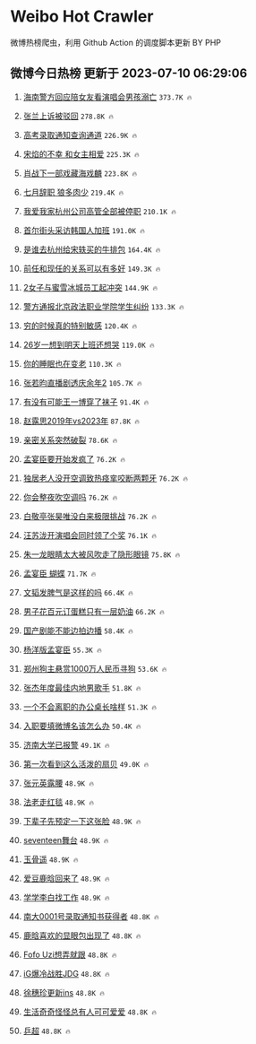 # Weibo Hot Crawler 



微博热榜爬虫，利用 Github Action 的调度脚本更新 BY PHP 


## 微博今日热榜 更新于 2023-07-10 06:29:06 
1. [海南警方回应陪女友看演唱会男孩溺亡](https://s.weibo.com/weibo?q=%23%E6%B5%B7%E5%8D%97%E8%AD%A6%E6%96%B9%E5%9B%9E%E5%BA%94%E9%99%AA%E5%A5%B3%E5%8F%8B%E7%9C%8B%E6%BC%94%E5%94%B1%E4%BC%9A%E7%94%B7%E5%AD%A9%E6%BA%BA%E4%BA%A1%23&t=31&band_rank=1&Refer=top) `373.7K 🔥` 

1. [张兰上诉被驳回](https://s.weibo.com/weibo?q=%23%E5%BC%A0%E5%85%B0%E4%B8%8A%E8%AF%89%E8%A2%AB%E9%A9%B3%E5%9B%9E%23&t=31&band_rank=2&Refer=top) `278.8K 🔥` 

1. [高考录取通知查询通道](https://s.weibo.com/weibo?q=%23%E9%AB%98%E8%80%83%E5%BD%95%E5%8F%96%E9%80%9A%E7%9F%A5%E6%9F%A5%E8%AF%A2%E9%80%9A%E9%81%93%23&t=31&band_rank=3&Refer=top) `226.9K 🔥` 

1. [宋焰的不幸 和女主相爱](https://s.weibo.com/weibo?q=%E5%AE%8B%E7%84%B0%E7%9A%84%E4%B8%8D%E5%B9%B8%20%E5%92%8C%E5%A5%B3%E4%B8%BB%E7%9B%B8%E7%88%B1&t=31&band_rank=4&Refer=top) `225.3K 🔥` 

1. [肖战下一部戏藏海戏麟](https://s.weibo.com/weibo?q=%23%E8%82%96%E6%88%98%E4%B8%8B%E4%B8%80%E9%83%A8%E6%88%8F%E8%97%8F%E6%B5%B7%E6%88%8F%E9%BA%9F%23&t=31&band_rank=5&Refer=top) `223.8K 🔥` 

1. [七月辞职 狼多肉少](https://s.weibo.com/weibo?q=%E4%B8%83%E6%9C%88%E8%BE%9E%E8%81%8C%20%E7%8B%BC%E5%A4%9A%E8%82%89%E5%B0%91&t=31&band_rank=6&Refer=top) `219.4K 🔥` 

1. [我爱我家杭州公司高管全部被停职](https://s.weibo.com/weibo?q=%23%E6%88%91%E7%88%B1%E6%88%91%E5%AE%B6%E6%9D%AD%E5%B7%9E%E5%85%AC%E5%8F%B8%E9%AB%98%E7%AE%A1%E5%85%A8%E9%83%A8%E8%A2%AB%E5%81%9C%E8%81%8C%23&t=31&band_rank=7&Refer=top) `210.1K 🔥` 

1. [首尔街头采访韩国人加班](https://s.weibo.com/weibo?q=%E9%A6%96%E5%B0%94%E8%A1%97%E5%A4%B4%E9%87%87%E8%AE%BF%E9%9F%A9%E5%9B%BD%E4%BA%BA%E5%8A%A0%E7%8F%AD&t=31&band_rank=8&Refer=top) `191.0K 🔥` 

1. [是谁去杭州给宋轶买的牛排包](https://s.weibo.com/weibo?q=%23%E6%98%AF%E8%B0%81%E5%8E%BB%E6%9D%AD%E5%B7%9E%E7%BB%99%E5%AE%8B%E8%BD%B6%E4%B9%B0%E7%9A%84%E7%89%9B%E6%8E%92%E5%8C%85%23&t=31&band_rank=9&Refer=top) `164.4K 🔥` 

1. [前任和现任的关系可以有多好](https://s.weibo.com/weibo?q=%E5%89%8D%E4%BB%BB%E5%92%8C%E7%8E%B0%E4%BB%BB%E7%9A%84%E5%85%B3%E7%B3%BB%E5%8F%AF%E4%BB%A5%E6%9C%89%E5%A4%9A%E5%A5%BD&t=31&band_rank=10&Refer=top) `149.3K 🔥` 

1. [2女子与蜜雪冰城员工起冲突](https://s.weibo.com/weibo?q=%232%E5%A5%B3%E5%AD%90%E4%B8%8E%E8%9C%9C%E9%9B%AA%E5%86%B0%E5%9F%8E%E5%91%98%E5%B7%A5%E8%B5%B7%E5%86%B2%E7%AA%81%23&t=31&band_rank=11&Refer=top) `144.9K 🔥` 

1. [警方通报北京政法职业学院学生纠纷](https://s.weibo.com/weibo?q=%23%E8%AD%A6%E6%96%B9%E9%80%9A%E6%8A%A5%E5%8C%97%E4%BA%AC%E6%94%BF%E6%B3%95%E8%81%8C%E4%B8%9A%E5%AD%A6%E9%99%A2%E5%AD%A6%E7%94%9F%E7%BA%A0%E7%BA%B7%23&t=31&band_rank=12&Refer=top) `133.3K 🔥` 

1. [穷的时候真的特别敏感](https://s.weibo.com/weibo?q=%E7%A9%B7%E7%9A%84%E6%97%B6%E5%80%99%E7%9C%9F%E7%9A%84%E7%89%B9%E5%88%AB%E6%95%8F%E6%84%9F&t=31&band_rank=13&Refer=top) `120.4K 🔥` 

1. [26岁一想到明天上班还想哭](https://s.weibo.com/weibo?q=%2326%E5%B2%81%E4%B8%80%E6%83%B3%E5%88%B0%E6%98%8E%E5%A4%A9%E4%B8%8A%E7%8F%AD%E8%BF%98%E6%83%B3%E5%93%AD%23&t=31&band_rank=14&Refer=top) `119.0K 🔥` 

1. [你的睡眠也在变老](https://s.weibo.com/weibo?q=%E4%BD%A0%E7%9A%84%E7%9D%A1%E7%9C%A0%E4%B9%9F%E5%9C%A8%E5%8F%98%E8%80%81&t=31&band_rank=15&Refer=top) `110.3K 🔥` 

1. [张若昀直播剧透庆余年2](https://s.weibo.com/weibo?q=%23%E5%BC%A0%E8%8B%A5%E6%98%80%E7%9B%B4%E6%92%AD%E5%89%A7%E9%80%8F%E5%BA%86%E4%BD%99%E5%B9%B42%23&t=31&band_rank=16&Refer=top) `105.7K 🔥` 

1. [有没有可能王一博穿了袜子](https://s.weibo.com/weibo?q=%23%E6%9C%89%E6%B2%A1%E6%9C%89%E5%8F%AF%E8%83%BD%E7%8E%8B%E4%B8%80%E5%8D%9A%E7%A9%BF%E4%BA%86%E8%A2%9C%E5%AD%90%23&t=31&band_rank=17&Refer=top) `91.4K 🔥` 

1. [赵露思2019年vs2023年](https://s.weibo.com/weibo?q=%23%E8%B5%B5%E9%9C%B2%E6%80%9D2019%E5%B9%B4vs2023%E5%B9%B4%23&t=31&band_rank=18&Refer=top) `87.8K 🔥` 

1. [亲密关系突然破裂](https://s.weibo.com/weibo?q=%E4%BA%B2%E5%AF%86%E5%85%B3%E7%B3%BB%E7%AA%81%E7%84%B6%E7%A0%B4%E8%A3%82&t=31&band_rank=19&Refer=top) `78.6K 🔥` 

1. [孟宴臣要开始发疯了](https://s.weibo.com/weibo?q=%23%E5%AD%9F%E5%AE%B4%E8%87%A3%E8%A6%81%E5%BC%80%E5%A7%8B%E5%8F%91%E7%96%AF%E4%BA%86%23&t=31&band_rank=20&Refer=top) `76.2K 🔥` 

1. [独居老人没开空调致热痉挛咬断两颗牙](https://s.weibo.com/weibo?q=%23%E7%8B%AC%E5%B1%85%E8%80%81%E4%BA%BA%E6%B2%A1%E5%BC%80%E7%A9%BA%E8%B0%83%E8%87%B4%E7%83%AD%E7%97%89%E6%8C%9B%E5%92%AC%E6%96%AD%E4%B8%A4%E9%A2%97%E7%89%99%23&t=31&band_rank=21&Refer=top) `76.2K 🔥` 

1. [你会整夜吹空调吗](https://s.weibo.com/weibo?q=%23%E4%BD%A0%E4%BC%9A%E6%95%B4%E5%A4%9C%E5%90%B9%E7%A9%BA%E8%B0%83%E5%90%97%23&t=31&band_rank=22&Refer=top) `76.2K 🔥` 

1. [白敬亭张昊唯没白来极限挑战](https://s.weibo.com/weibo?q=%23%E7%99%BD%E6%95%AC%E4%BA%AD%E5%BC%A0%E6%98%8A%E5%94%AF%E6%B2%A1%E7%99%BD%E6%9D%A5%E6%9E%81%E9%99%90%E6%8C%91%E6%88%98%23&t=31&band_rank=23&Refer=top) `76.2K 🔥` 

1. [汪苏泷开演唱会同时领了个奖](https://s.weibo.com/weibo?q=%23%E6%B1%AA%E8%8B%8F%E6%B3%B7%E5%BC%80%E6%BC%94%E5%94%B1%E4%BC%9A%E5%90%8C%E6%97%B6%E9%A2%86%E4%BA%86%E4%B8%AA%E5%A5%96%23&t=31&band_rank=24&Refer=top) `76.1K 🔥` 

1. [朱一龙眼睛太大被风吹走了隐形眼镜](https://s.weibo.com/weibo?q=%23%E6%9C%B1%E4%B8%80%E9%BE%99%E7%9C%BC%E7%9D%9B%E5%A4%AA%E5%A4%A7%E8%A2%AB%E9%A3%8E%E5%90%B9%E8%B5%B0%E4%BA%86%E9%9A%90%E5%BD%A2%E7%9C%BC%E9%95%9C%23&t=31&band_rank=25&Refer=top) `75.8K 🔥` 

1. [孟宴臣 蝴蝶](https://s.weibo.com/weibo?q=%E5%AD%9F%E5%AE%B4%E8%87%A3%20%E8%9D%B4%E8%9D%B6&t=31&band_rank=26&Refer=top) `71.7K 🔥` 

1. [文韬发脾气是这样的吗](https://s.weibo.com/weibo?q=%E6%96%87%E9%9F%AC%E5%8F%91%E8%84%BE%E6%B0%94%E6%98%AF%E8%BF%99%E6%A0%B7%E7%9A%84%E5%90%97&t=31&band_rank=27&Refer=top) `66.4K 🔥` 

1. [男子花百元订蛋糕只有一层奶油](https://s.weibo.com/weibo?q=%23%E7%94%B7%E5%AD%90%E8%8A%B1%E7%99%BE%E5%85%83%E8%AE%A2%E8%9B%8B%E7%B3%95%E5%8F%AA%E6%9C%89%E4%B8%80%E5%B1%82%E5%A5%B6%E6%B2%B9%23&t=31&band_rank=28&Refer=top) `66.2K 🔥` 

1. [国产剧能不能边拍边播](https://s.weibo.com/weibo?q=%E5%9B%BD%E4%BA%A7%E5%89%A7%E8%83%BD%E4%B8%8D%E8%83%BD%E8%BE%B9%E6%8B%8D%E8%BE%B9%E6%92%AD&t=31&band_rank=29&Refer=top) `58.4K 🔥` 

1. [杨洋版孟宴臣](https://s.weibo.com/weibo?q=%23%E6%9D%A8%E6%B4%8B%E7%89%88%E5%AD%9F%E5%AE%B4%E8%87%A3%23&t=31&band_rank=30&Refer=top) `55.3K 🔥` 

1. [郑州狗主悬赏1000万人民币寻狗](https://s.weibo.com/weibo?q=%23%E9%83%91%E5%B7%9E%E7%8B%97%E4%B8%BB%E6%82%AC%E8%B5%8F1000%E4%B8%87%E4%BA%BA%E6%B0%91%E5%B8%81%E5%AF%BB%E7%8B%97%23&t=31&band_rank=31&Refer=top) `53.6K 🔥` 

1. [张杰年度最佳内地男歌手](https://s.weibo.com/weibo?q=%23%E5%BC%A0%E6%9D%B0%E5%B9%B4%E5%BA%A6%E6%9C%80%E4%BD%B3%E5%86%85%E5%9C%B0%E7%94%B7%E6%AD%8C%E6%89%8B%23&t=31&band_rank=32&Refer=top) `51.8K 🔥` 

1. [一个不会离职的办公桌长啥样](https://s.weibo.com/weibo?q=%23%E4%B8%80%E4%B8%AA%E4%B8%8D%E4%BC%9A%E7%A6%BB%E8%81%8C%E7%9A%84%E5%8A%9E%E5%85%AC%E6%A1%8C%E9%95%BF%E5%95%A5%E6%A0%B7%23&t=31&band_rank=33&Refer=top) `51.3K 🔥` 

1. [入职要填微博名该怎么办](https://s.weibo.com/weibo?q=%23%E5%85%A5%E8%81%8C%E8%A6%81%E5%A1%AB%E5%BE%AE%E5%8D%9A%E5%90%8D%E8%AF%A5%E6%80%8E%E4%B9%88%E5%8A%9E%23&t=31&band_rank=34&Refer=top) `50.4K 🔥` 

1. [济南大学已报警](https://s.weibo.com/weibo?q=%23%E6%B5%8E%E5%8D%97%E5%A4%A7%E5%AD%A6%E5%B7%B2%E6%8A%A5%E8%AD%A6%23&t=31&band_rank=35&Refer=top) `49.1K 🔥` 

1. [第一次看到这么活泼的扇贝](https://s.weibo.com/weibo?q=%E7%AC%AC%E4%B8%80%E6%AC%A1%E7%9C%8B%E5%88%B0%E8%BF%99%E4%B9%88%E6%B4%BB%E6%B3%BC%E7%9A%84%E6%89%87%E8%B4%9D&t=31&band_rank=36&Refer=top) `49.0K 🔥` 

1. [张元英露腰](https://s.weibo.com/weibo?q=%23%E5%BC%A0%E5%85%83%E8%8B%B1%E9%9C%B2%E8%85%B0%23&t=31&band_rank=37&Refer=top) `48.9K 🔥` 

1. [法老走红毯](https://s.weibo.com/weibo?q=%23%E6%B3%95%E8%80%81%E8%B5%B0%E7%BA%A2%E6%AF%AF%23&t=31&band_rank=38&Refer=top) `48.9K 🔥` 

1. [下辈子先预定一下这张脸](https://s.weibo.com/weibo?q=%E4%B8%8B%E8%BE%88%E5%AD%90%E5%85%88%E9%A2%84%E5%AE%9A%E4%B8%80%E4%B8%8B%E8%BF%99%E5%BC%A0%E8%84%B8&t=31&band_rank=39&Refer=top) `48.9K 🔥` 

1. [seventeen舞台](https://s.weibo.com/weibo?q=seventeen%E8%88%9E%E5%8F%B0&t=31&band_rank=40&Refer=top) `48.9K 🔥` 

1. [玉骨遥](https://s.weibo.com/weibo?q=%E7%8E%89%E9%AA%A8%E9%81%A5&t=31&band_rank=41&Refer=top) `48.9K 🔥` 

1. [爱豆鹿晗回来了](https://s.weibo.com/weibo?q=%23%E7%88%B1%E8%B1%86%E9%B9%BF%E6%99%97%E5%9B%9E%E6%9D%A5%E4%BA%86%23&t=31&band_rank=42&Refer=top) `48.9K 🔥` 

1. [学学李白找工作](https://s.weibo.com/weibo?q=%E5%AD%A6%E5%AD%A6%E6%9D%8E%E7%99%BD%E6%89%BE%E5%B7%A5%E4%BD%9C&t=31&band_rank=43&Refer=top) `48.9K 🔥` 

1. [南大0001号录取通知书获得者](https://s.weibo.com/weibo?q=%23%E5%8D%97%E5%A4%A70001%E5%8F%B7%E5%BD%95%E5%8F%96%E9%80%9A%E7%9F%A5%E4%B9%A6%E8%8E%B7%E5%BE%97%E8%80%85%23&t=31&band_rank=44&Refer=top) `48.8K 🔥` 

1. [鹿晗喜欢的显眼包出现了](https://s.weibo.com/weibo?q=%23%E9%B9%BF%E6%99%97%E5%96%9C%E6%AC%A2%E7%9A%84%E6%98%BE%E7%9C%BC%E5%8C%85%E5%87%BA%E7%8E%B0%E4%BA%86%23&t=31&band_rank=45&Refer=top) `48.8K 🔥` 

1. [Fofo Uzi想弄就跟](https://s.weibo.com/weibo?q=Fofo%20Uzi%E6%83%B3%E5%BC%84%E5%B0%B1%E8%B7%9F&t=31&band_rank=46&Refer=top) `48.8K 🔥` 

1. [iG爆冷战胜JDG](https://s.weibo.com/weibo?q=%23iG%E7%88%86%E5%86%B7%E6%88%98%E8%83%9CJDG%23&t=31&band_rank=47&Refer=top) `48.8K 🔥` 

1. [徐穗珍更新ins](https://s.weibo.com/weibo?q=%23%E5%BE%90%E7%A9%97%E7%8F%8D%E6%9B%B4%E6%96%B0ins%23&t=31&band_rank=48&Refer=top) `48.8K 🔥` 

1. [生活奇奇怪怪总有人可可爱爱](https://s.weibo.com/weibo?q=%23%E7%94%9F%E6%B4%BB%E5%A5%87%E5%A5%87%E6%80%AA%E6%80%AA%E6%80%BB%E6%9C%89%E4%BA%BA%E5%8F%AF%E5%8F%AF%E7%88%B1%E7%88%B1%23&t=31&band_rank=49&Refer=top) `48.8K 🔥` 

1. [乒超](https://s.weibo.com/weibo?q=%E4%B9%92%E8%B6%85&t=31&band_rank=50&Refer=top) `48.8K 🔥` 

